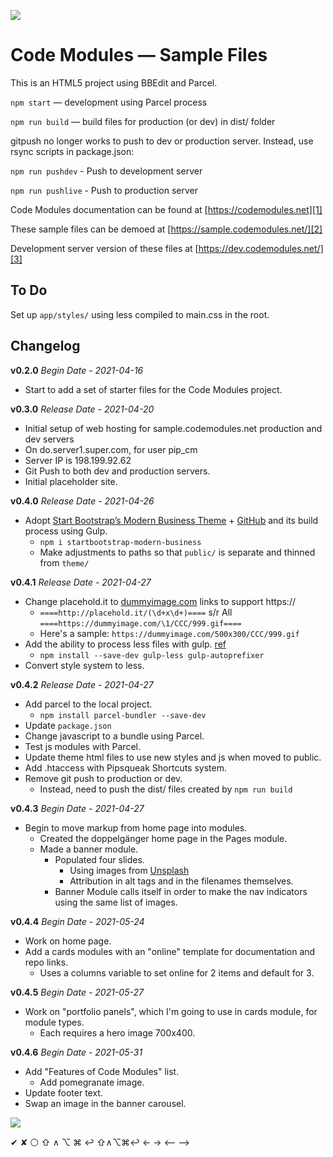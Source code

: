 [![][header]][siteurl]

# Code Modules — Sample Files

This is an HTML5 project using BBEdit and Parcel.

`npm start` — development using Parcel process

`npm run build` — build files for production (or dev) in dist/ folder

gitpush no longer works to push to dev or production server. Instead, use rsync scripts in package.json:

`npm run pushdev` - Push to development server

`npm run pushlive` - Push to production server



Code Modules documentation can be found at [https://codemodules.net][1]

These sample files can be demoed at [https://sample.codemodules.net/][2]

Development server version of these files at [https://dev.codemodules.net/][3]


## To Do

Set up `app/styles/` using less compiled to main.css in the root.



## Changelog

**v0.2.0** 
_Begin Date - 2021-04-16_

*	Start to add a set of starter files for the Code Modules project.



**v0.3.0** 
_Release Date - 2021-04-20_

*	Initial setup of web hosting for sample.codemodules.net production and dev servers
*	On do.server1.super.com, for user pip_cm
*	Server IP is 198.199.92.62
*	Git Push to both dev and production servers.
*	Initial placeholder site.



**v0.4.0** 
_Release Date - 2021-04-26_

*	Adopt [Start Bootstrap’s Modern Business Theme][4] + [GitHub][5] and its build process using Gulp.
	*	`npm i startbootstrap-modern-business`
	*	Make adjustments to paths so that `public/` is separate and thinned from `theme/`



**v0.4.1** 
_Release Date - 2021-04-27_

*	Change placehold.it to [dummyimage.com][6] links to support https://
	*	`====http://placehold.it/(\d+x\d+)====` s/r All `====https://dummyimage.com/\1/CCC/999.gif====`
	*	Here's a sample: `https://dummyimage.com/500x300/CCC/999.gif`
*	Add the ability to process less files with gulp. [ref][7]
	*	`npm install --save-dev gulp-less gulp-autoprefixer`
*	Convert style system to less.



**v0.4.2** 
_Release Date - 2021-04-27_

*	Add parcel to the local project.
	*	`npm install parcel-bundler --save-dev`
*	Update `package.json`
*	Change javascript to a bundle using Parcel.
*	Test js modules with Parcel.
*	Update theme html files to use new styles and js when moved to public.
*	Add .htaccess with Pipsqueak Shortcuts system.
*	Remove git push to production or dev.
	*	Instead, need to push the dist/ files created by `npm run build`



**v0.4.3** 
_Begin Date - 2021-04-27_

*	Begin to move markup from home page into modules.
	*	Created the doppelgänger home page in the Pages module.
	*	Made a banner module.
		*	Populated four slides.
			*	Using images from [Unsplash][8]
			*	Attribution in alt tags and in the filenames themselves.
		*	Banner Module calls itself in order to make the nav indicators using the same list of images.



**v0.4.4** 
_Begin Date - 2021-05-24_

*	Work on home page.
*	Add a cards modules with an "online" template for documentation and repo links.
	*	Uses a columns variable to set online for 2 items and default for 3.



**v0.4.5** 
_Begin Date - 2021-05-27_

*	Work on "portfolio panels", which I'm going to use in cards module, for module types.
	*	Each requires a hero image 700x400.



**v0.4.6** 
_Begin Date - 2021-05-31_

*	Add "Features of Code Modules" list. 
	*	Add pomegranate image.
*	Update footer text.
*	Swap an image in the banner carousel.





[![][piplogo]][pipurl]


[header]: https://pipsqueak.com/images/Logo-Code_Modules-OW-256-scaled-fgBlack-bgTrans-600x600.png
[siteurl]: https://sample.codemodules.com
[piplogo]: https://pipsqueak.com/images/Logo-Pipsqueak_Bookplate-Red_Text-bgTrans-200x190.png
[pipurl]: https://pipsqueak.com/



✔	✘	⚪	⇧	∧	⌥	⌘	↩	⇧∧⌥⌘↩	← → ⟵ ⟶


[1]: https://codemodules.net
[2]: https://sample.codemodules.net/
[3]: https://dev.codemodules.net/
[4]: https://startbootstrap.com/template/modern-business
[5]: https://github.com/startbootstrap/startbootstrap-modern-business
[6]: https://dummyimage.com/
[7]: https://medium.com/@JSdevelop/compiling-less-to-css-in-gulp-7dddf30a63e1
[8]: https://unsplash.com/
